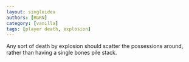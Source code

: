 ```yaml
---
layout: singleidea
authors: [RGRN]
category: [vanilla]
tags: [player death, explosion]
---
```

Any sort of death by explosion should scatter the possessions around, rather than having a single bones pile stack.

